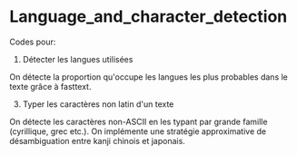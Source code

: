 # Language_and_character_detection
Codes pour:
1) Détecter les langues utilisées

On détecte la proportion qu'occupe les langues les plus probables dans le texte grâce à fasttext.

3) Typer les caractères non latin d'un texte

On détecte les caractères non-ASCII en les typant par grande famille (cyrillique, grec etc.). On implémente une stratégie approximative de désambiguation entre kanji chinois et japonais.
